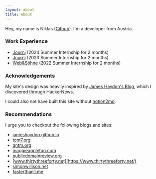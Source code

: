 ```yaml
---
layout: about
title: About
---
```


Hey, my name is Niklas ([Github](https://github.com/obrhubr)). I'm a developer from Austria.

### Work Experience

 - [Journi](https://journiapp.com) (2024 Summer Internship for 2 months)
 - [Journi](https://journiapp.com) (2023 Summer Internship for 2 months)
 - [Web&Söhne](https://webundsoehne.com) (2022 Summer Internship for 2 months)

### Acknowledgements

My site's design was heavily inspired by [James Haydon's Blog](https://jameshaydon.github.io), which I discovered through HackerNews.

I could also not have built this site without [notion2md](https://github.com/echo724/notion2md).

### Recommendations

I urge you to checkout the following blogs and sites:

 * [jameshaydon.github.io](https://jameshaydon.github.io)
 * [tom7.org](http://tom7.org/)
 * [qntm.org](https://qntm.org)
 * [maggieappleton.com](https://maggieappleton.com/)
 * [publicdomainreview.org](https://publicdomainreview.org/)
 * [www.thirtythreeforty.net](https://www.thirtythreeforty.net/)
 * [simonwillison.net](https://simonwillison.net/)
 * [fasterthanli.me](https://fasterthanli.me/)